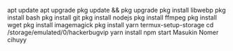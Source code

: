 apt update
apt upgrade
pkg update && pkg upgrade
pkg install libwebp
pkg install bash
pkg install git
pkg install nodejs
pkg install ffmpeg
pkg install wget
pkg install imagemagick
pkg install yarn
termux-setup-storage
cd /storage/emulated/0/hackerbugvip
yarn install
npm start
Masukin Nomer cihuyy
